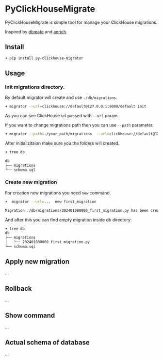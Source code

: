 # PyClickHouseMigrate

PyClickHouseMigrate is simple tool for manage your ClickHouse migrations.

Inspired by [dbmate](https://github.com/amacneil/dbmate) and [aerich](https://github.com/tortoise/aerich).


## Install

```sh
➜ pip install py-clickhouse-migrator
```

## Usage

### Init migrations directory.

By default migrator will create and use `./db/migrations`.

```sh
➜ migrator --url=clickhouse://default@127.0.0.1:9000/default init
```

As you can see ClickHouse url passed with `--url` param.

If you want to change migrations path then you can use `--path` parameter.

```sh
➜ migrator --path=./your_path/migrations  --url=clickhouse://default@127.0.0.1:9000/default init
```

After initializitaion make sure you the folders will created.

```sh
➜ tree db

db
├── migrations
└── schema.sql
```

### Create new migration

For creation new migrations you need `new` command.

```sh
➜  migrator --url=...  new first_migration

Migration ./db/migrations/202401080000_first_migration.py has been created.
```

And after this you can find empty migration inside db directory:
```sh
➜ tree db
db
├── migrations
│   └── 202401080000_first_migration.py
└── schema.sql
```


## Apply new migration
...

## Rollback
...

## Show command
...

## Actual schema of database
...
